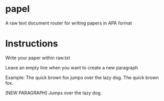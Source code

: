 # papel
A raw text document router for writing papers in APA format

# Instructions
Write your paper within raw.txt

Leave an empty line when you want to create a new paragraph

Example:
The quick brown fox jumps 
over the lazy dog. The quick
brown fox.

[NEW PARAGRAPH]
Jumps over the lazy dog.
